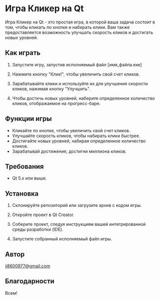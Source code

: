 # Игра Кликер на Qt

Игра Кликер на Qt - это простая игра, в которой ваша задача состоит в том, чтобы кликать по кнопке и набирать клики. Вам также предоставляется возможность улучшать скорость кликов и достигать новых уровней.

## Как играть

1. Запустите игру, запустив исполняемый файл [имя_файла.exe]

2. Нажмите кнопку "Клик!", чтобы увеличить свой счет кликов.

3. Зарабатывайте клики и используйте их для улучшения скорости кликов, нажимая кнопку "Улучшить".

4. Чтобы достичь новых уровней, наберите определенное количество кликов, отображаемое на прогресс-баре.


## Функции игры

- Кликайте по кнопке, чтобы увеличить свой счет кликов.
- Улучшайте скорость кликов, чтобы набирать клики быстрее.
- Достигайте новых уровней, набирая определенное количество кликов.
- Зарабатывай достижения, достигни миллиона кликов.

## Требования

- Qt 5.x или выше.

## Установка

1. Склонируйте репозиторий или загрузите архив с кодом игры.


2. Откройте проект в Qt Creator.

3. Соберите проект, следуя инструкциям вашей интегрированной среды разработки (IDE).

4. Запустите собранный исполняемый файл игры.

## Автор

ii8600977@gmail.com

## Благодарности

Всем!
